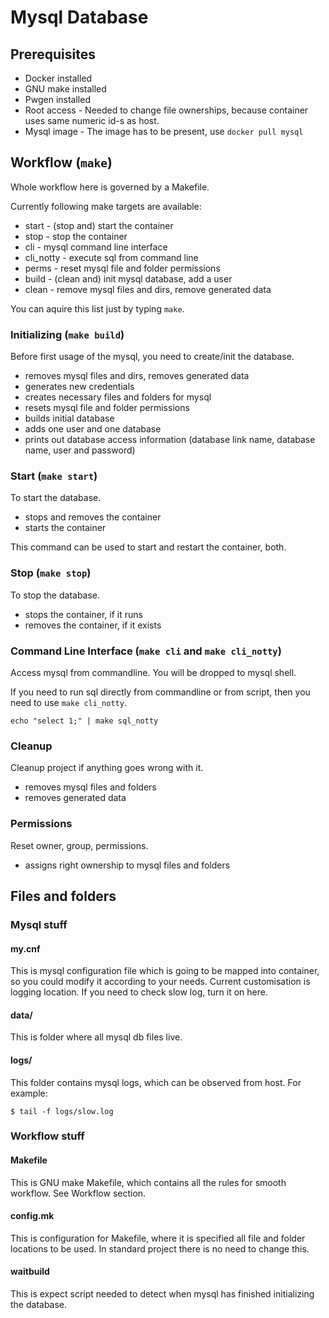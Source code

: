 # Mysql Database

## Prerequisites

* Docker installed
* GNU make installed
* Pwgen installed
* Root access - Needed to change file ownerships, because container uses same numeric id-s as host.
* Mysql image - The image has to be present, use `docker pull mysql`

## Workflow (`make`)

Whole workflow here is governed by a Makefile.

Currently following make targets are available:

* start - (stop and) start the container
* stop - stop the container
* cli - mysql command line interface
* cli\_notty - execute sql from command line
* perms - reset mysql file and folder permissions
* build - (clean and) init mysql database, add a user
* clean - remove mysql files and dirs, remove generated data

You can aquire this list just by typing `make`.

### Initializing (`make build`)

Before first usage of the mysql, you need to create/init the database.

* removes mysql files and dirs, removes generated data
* generates new credentials
* creates necessary files and folders for mysql
* resets mysql file and folder permissions
* builds initial database
* adds one user and one database
* prints out database access information (database link name, database name, user and password)

### Start (`make start`)

To start the database.

* stops and removes the container
* starts the container

This command can be used to start and restart the container, both.

### Stop (`make stop`)

To stop the database.

* stops the container, if it runs
* removes the container, if it exists

### Command Line Interface (`make cli` and `make cli_notty`)

Access mysql from commandline.
You will be dropped to mysql shell.

If you need to run sql directly from commandline or from script,
then you need to use `make cli_notty`.

```
echo "select 1;" | make sql_notty
```

### Cleanup

Cleanup project if anything goes wrong with it.

* removes mysql files and folders
* removes generated data

### Permissions

Reset owner, group, permissions.

* assigns right ownership to mysql files and folders

## Files and folders

### Mysql stuff

#### my.cnf

This is mysql configuration file which is going to be mapped into container,
so you could modify it according to your needs. Current customisation is logging location.
If you need to check slow log, turn it on here.

#### data/

This is folder where all mysql db files live.

#### logs/

This folder contains mysql logs, which can be observed from host.
For example:

```
$ tail -f logs/slow.log
```

### Workflow stuff

#### Makefile

This is GNU make Makefile, which contains all the rules for smooth workflow.
See Workflow section.

#### config.mk

This is configuration for Makefile, where it is specified all file and folder locations to be used.
In standard project there is no need to change this.

#### waitbuild

This is expect script needed to detect when mysql has finished initializing the database.
